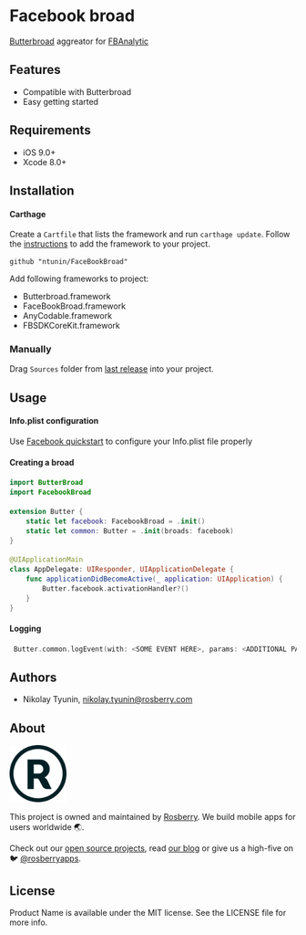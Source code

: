 # Facebook broad

[Butterbroad](https://github.com/rosberry/butterbroad/) aggreator for [FBAnalytic](https://developers.facebook.com/docs/analytics/quickstart-list/ios/)

## Features

- Compatible with Butterbroad
- Easy getting started

## Requirements

- iOS 9.0+
- Xcode 8.0+

## Installation

#### Carthage
Create a `Cartfile` that lists the framework and run `carthage update`. Follow the [instructions](https://github.com/Carthage/Carthage#adding-frameworks-to-an-application) to add the framework to your project.

```
github "ntunin/FaceBookBroad"
```

Add following frameworks to project:
- Butterbroad.framework
- FaceBookBroad.framework
- AnyCodable.framework
- FBSDKCoreKit.framework

### Manually

Drag `Sources` folder from [last release](https://github.com/rosberry/FacebookBroad/releases) into your project.

## Usage

#### Info.plist configuration

Use [Facebook quickstart](https://developers.facebook.com/docs/analytics/quickstart-list/ios/) to configure your Info.plist file properly

#### Creating a broad

```swift
import ButterBroad
import FacebookBroad

extension Butter {
    static let facebook: FacebookBroad = .init()
    static let common: Butter = .init(broads: facebook)
}

@UIApplicationMain
class AppDelegate: UIResponder, UIApplicationDelegate {
    func applicationDidBecomeActive(_ application: UIApplication) {
        Butter.facebook.activationHandler?()
    }
}
```

#### Logging

```swift
 Butter.common.logEvent(with: <SOME EVENT HERE>, params: <ADDITIONAL PARAMETERS HERE>)
```

## Authors

* Nikolay Tyunin, nikolay.tyunin@rosberry.com

## About

<img src="https://github.com/rosberry/Foundation/blob/master/Assets/full_logo.png?raw=true" height="100" />

This project is owned and maintained by [Rosberry](http://rosberry.com). We build mobile apps for users worldwide 🌏.

Check out our [open source projects](https://github.com/rosberry), read [our blog](https://medium.com/@Rosberry) or give us a high-five on 🐦 [@rosberryapps](http://twitter.com/RosberryApps).

## License

Product Name is available under the MIT license. See the LICENSE file for more info.
